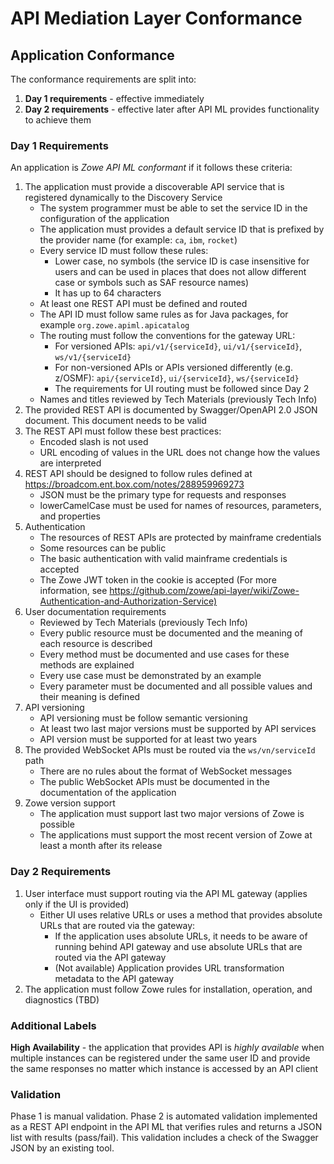 # API Mediation Layer Conformance

## Application Conformance

The conformance requirements are split into:

1. **Day 1 requirements** - effective immediately
2. **Day 2 requirements** - effective later after API ML provides functionality to achieve them

### Day 1 Requirements

An application is *Zowe API ML conformant* if it follows these criteria:

1. The application must provide a discoverable API service that is registered dynamically to the Discovery Service
   - The system programmer must be able to set the service ID in the configuration of the application
   - The application must provides a default service ID that is prefixed by the provider name (for example: `ca`, `ibm`, `rocket`)
   - Every service ID must follow these rules:
     - Lower case, no symbols (the service ID is case insensitive for users and can be used in places that does not allow different case or symbols such as SAF resource names)
     - It has up to 64 characters
   - At least one REST API must be defined and routed
   - The API ID must follow same rules as for Java packages, for example `org.zowe.apiml.apicatalog`
   - The routing must follow the conventions for the gateway URL:
     - For versioned APIs: `api/v1/{serviceId}`, `ui/v1/{serviceId}`, `ws/v1/{serviceId}`
     - For non-versioned APIs or APIs versioned differently (e.g. z/OSMF): `api/{serviceId}`, `ui/{serviceId}`, `ws/{serviceId}`
     - The requirements for UI routing must be followed since Day 2
   - Names and titles reviewed by Tech Materials (previously Tech Info)
2. The provided REST API is documented by Swagger/OpenAPI 2.0 JSON document. This document needs to be valid
3. The REST API must follow these best practices:
   - Encoded slash is not used
   - URL encoding of values in the URL does not change how the values are interpreted
4. REST API should be designed to follow rules defined at <https://broadcom.ent.box.com/notes/288959969273>
   - JSON must be the primary type for requests and responses
   - lowerCamelCase must be used for names of resources, parameters, and properties
5. Authentication
   - The resources of REST APIs are protected by mainframe credentials
   - Some resources can be public
   - The basic authentication with valid mainframe credentials is accepted
   - The Zowe JWT token in the cookie is accepted (For more information, see <https://github.com/zowe/api-layer/wiki/Zowe-Authentication-and-Authorization-Service)>
6. User documentation requirements
   - Reviewed by Tech Materials (previously Tech Info)  
   - Every public resource must be documented and the meaning of each resource is described
   - Every method must be documented and use cases for these methods are explained
   - Every use case must be demonstrated by an example
   - Every parameter must be documented and all possible values and their meaning is defined
7. API versioning
   - API versioning must be follow semantic versioning
   - At least two last major versions must be supported by API services
   - API version must be supported for at least two years
8. The provided WebSocket APIs must be routed via the `ws/vn/serviceId` path
   - There are no rules about the format of WebSocket messages
   - The public WebSocket APIs must be documented in the documentation of the application
9. Zowe version support
   - The application must support last two major versions of Zowe is possible
   - The applications must support the most recent version of Zowe at least a month after its release
  
### Day 2 Requirements

1. User interface must support routing via the API ML gateway (applies only if the UI is provided)
   - Either UI uses relative URLs or uses a method that provides absolute URLs that are routed via the gateway:
     - If the application uses absolute URLs, it needs to be aware of running behind API gateway and use absolute URLs that are routed via the API gateway
     - (Not available) Application provides URL transformation metadata to the API gateway
2. The application must follow Zowe rules for installation, operation, and diagnostics (TBD)

### Additional Labels

**High Availability** - the application that provides API is *highly available* when multiple instances can be registered under the same user ID and provide the same responses no matter which instance is accessed by an API client

### Validation

Phase 1 is manual validation. Phase 2 is automated validation implemented as a REST API endpoint in the API ML that verifies rules and returns a JSON list with results (pass/fail). This validation includes a check of the Swagger JSON by an existing tool.
